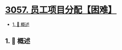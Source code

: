 # [3057. 员工项目分配【困难】](https://github.com/tnotesjs/TNotes.leetcode/tree/main/notes/3057.%20%E5%91%98%E5%B7%A5%E9%A1%B9%E7%9B%AE%E5%88%86%E9%85%8D%E3%80%90%E5%9B%B0%E9%9A%BE%E3%80%91)

<!-- region:toc -->

- [1. 📝 概述](#1--概述)

<!-- endregion:toc -->

## 1. 📝 概述
